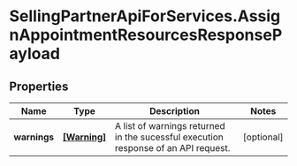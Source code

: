 # SellingPartnerApiForServices.AssignAppointmentResourcesResponsePayload

## Properties

Name | Type | Description | Notes
------------ | ------------- | ------------- | -------------
**warnings** | [**[Warning]**](Warning.md) | A list of warnings returned in the sucessful execution response of an API request. | [optional] 


